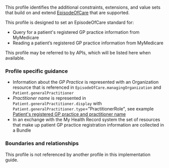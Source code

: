 This profile identifies the additional constraints, extensions, and value sets that build on and extend [EpisodeOfCare](http://hl7.org/fhir/R4/episodeofcare.html) that are supported. 

This profile is designed to set an EpisodeOfCare standard for:
* Query for a patient's registered GP practice information from MyMedicare
* Reading a patient’s registered GP practice information from MyMedicare 

This profile may be referred to by APIs, which will be listed here when available.


### Profile specific guidance
- Information about the *GP Practice* is represented with an Organization resource that is referenced in `EpisodeOfCare.managingOrganization` and `Patient.generalPractitioner`
- *Practitioner name* is represented in `Patient.generalPractitioner.display` with `Patient.generalPractitioner.type`="PractitionerRole", see example [Patient's registered GP practice and practitioner name](Bundle-vpr-02.html)
- In an exchange with the My Health Record system the set of resources that make up patient GP practice registration information are collected in a Bundle


### Boundaries and relationships
This profile is not referenced by another profile in this implementation guide.  

